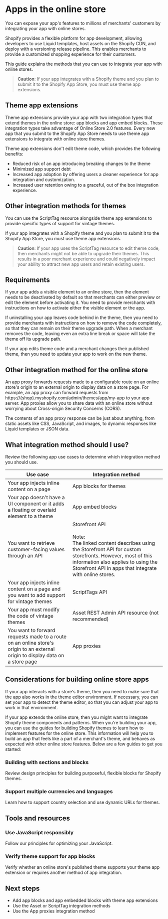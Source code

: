 # Apps in the online store

You can expose your app's features to millions of merchants' customers by integrating your app with online stores.

Shopify provides a flexible platform for app development, allowing developers to use Liquid templates, host assets on the Shopify CDN, and deploy with a versioning release pipeline. This enables merchants to provide a customized shopping experience for their customers.

This guide explains the methods that you can use to integrate your app with online stores.

> **Caution**: If your app integrates with a Shopify theme and you plan to submit it to the Shopify App Store, you must use theme app extensions.

## Theme app extensions

Theme app extensions provide your app with two integration types that extend themes in the online store: app blocks and app embed blocks. These integration types take advantage of Online Store 2.0 features. Every new app that you submit to the Shopify App Store needs to use theme app extensions to integrate with online store themes.

Theme app extensions don't edit theme code, which provides the following benefits:

- Reduced risk of an app introducing breaking changes to the theme
- Minimized app support debt
- Increased app adoption by offering users a cleaner experience for app integration and customization.
- Increased user retention owing to a graceful, out of the box integration experience.

## Other integration methods for themes

You can use the ScriptTag resource alongside theme app extensions to provide specific types of support for vintage themes.

If your app integrates with a Shopify theme and you plan to submit it to the Shopify App Store, you must use theme app extensions.

> **Caution**: If your app uses the ScriptTag resource to edit theme code, then merchants might not be able to upgrade their themes. This results in a poor merchant experience and could negatively impact your ability to attract new app users and retain existing users.

## Requirements

If your app adds a visible element to an online store, then the element needs to be deactivated by default so that merchants can either preview or edit the element before activating it. You need to provide merchants with instructions on how to activate either the visible element or the app.

If uninstalling your app leaves code behind in the theme, then you need to provide merchants with instructions on how to remove the code completely, so that they can remain on their theme upgrade path. When a merchant removes the code, leaving even an extra line break or space will take the theme off its upgrade path.

If your app edits theme code and a merchant changes their published theme, then you need to update your app to work on the new theme.

## Other integration method for the online store

An app proxy forwards requests made to a configurable route on an online store's origin to an external origin to display data on a store page. For example, an app proxy can forward requests from https://{shop}.myshopify.com/admin/themes/app/my-app to your app server. App proxies allow you to share data with an online store without worrying about Cross-origin Security Concerns (CORS).

The contents of an app proxy response can be just about anything, from static assets like CSS, JavaScript, and images, to dynamic responses like Liquid templates or JSON data.

## What integration method should I use?

Review the following app use cases to determine which integration method you should use.

| Use case | Integration method |
|----------|-------------------|
| Your app injects inline content on a page | App blocks for themes |
| Your app doesn't have a UI component or it adds a floating or overlaid element to a theme | App embed blocks |
| You want to retrieve customer-facing values through an API | Storefront API<br><br>Note:<br>The linked content describes using the Storefront API for custom storefronts. However, most of this information also applies to using the Storefront API in apps that integrate with online stores. |
| Your app injects inline content on a page and you want to add support for vintage themes | ScriptTags API |
| Your app must modify the code of vintage themes | Asset REST Admin API resource (not recommended) |
| You want to forward requests made to a route on an online store's origin to an external origin to display data on a store page | App proxies |

## Considerations for building online store apps

If your app interacts with a store's theme, then you need to make sure that the app also works in the theme editor environment. If necessary, you can set your app to detect the theme editor, so that you can adjust your app to work in that environment.

If your app extends the online store, then you might want to integrate Shopify theme components and patterns. When you're building your app, you can use the guides for building Shopify themes to learn how to implement features for the online store. This information will help you to build an app that feels like a part of a merchant's theme, and behaves as expected with other online store features. Below are a few guides to get you started:

### Building with sections and blocks

Review design principles for building purposeful, flexible blocks for Shopify themes.

### Support multiple currencies and languages

Learn how to support country selection and use dynamic URLs for themes.

## Tools and resources

### Use JavaScript responsibly

Follow our principles for optimizing your JavaScript.

### Verify theme support for app blocks

Verify whether an online store's published theme supports your theme app extension or requires another method of app integration.

## Next steps

- Add app blocks and app embedded blocks with theme app extensions
- Use the Asset or ScriptTag integration methods
- Use the App proxies integration method
